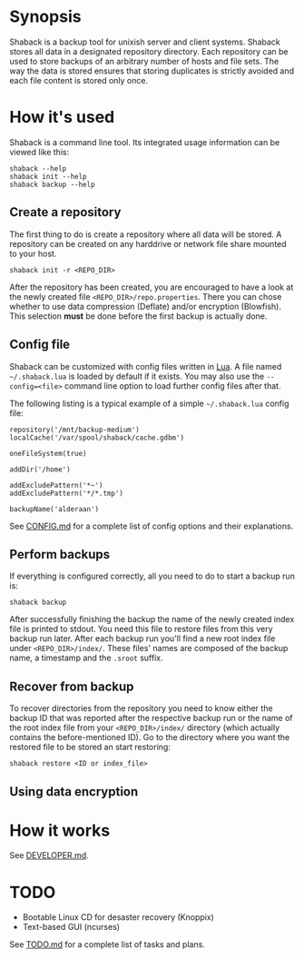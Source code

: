 Synopsis
===========================

Shaback is a backup tool for unixish server and client systems. Shaback stores all data in a designated repository directory. Each repository can be used to store backups of an arbitrary number of hosts and file sets. The way the data is stored ensures that storing duplicates is strictly avoided and each file content is stored only once.

How it's used
===========================

Shaback is a command line tool. Its integrated usage information can be viewed like this:

    shaback --help
    shaback init --help
    shaback backup --help

Create a repository
---------------------------

The first thing to do is create a repository where all data will be stored. A repository can be created on any harddrive or network file share mounted to your host.

    shaback init -r <REPO_DIR>

After the repository has been created, you are encouraged to have a look at the newly created file `<REPO_DIR>/repo.properties`. There you can chose whether to use data compression (Deflate) and/or encryption (Blowfish). This selection **must** be done before the first backup is actually done.

Config file
---------------------------

Shaback can be customized with config files written in [Lua](http://www.lua.org). A file named `~/.shaback.lua` is loaded by default if it exists. You may also use the `--config=<file>` command line option to load further config files after that.

The following listing is a typical example of a simple `~/.shaback.lua` config file:

    repository('/mnt/backup-medium')
    localCache('/var/spool/shaback/cache.gdbm')

    oneFileSystem(true)

    addDir('/home')

    addExcludePattern('*~')
    addExcludePattern('*/*.tmp')

    backupName('alderaan')

See [CONFIG.md](https://github.com/workflo/shaback/blob/master/CONFIG.md) for a complete list of config options and their explanations.

Perform backups
---------------------------

If everything is configured correctly, all you need to do to start a backup run is:

    shaback backup

After successfully finishing the backup the name of the newly created index file is printed to stdout. You need this file to restore files from this very backup run later.
After each backup run you'll find a new root index file under `<REPO_DIR>/index/`. These files' names are composed of the backup name, a timestamp and the `.sroot` suffix.

Recover from backup
---------------------------

To recover directories from the repository you need to know either the backup ID that was reported after the respective backup run or the name of the root index file from your `<REPO_DIR>/index/` directory (which actually contains the before-mentioned ID).
Go to the directory where you want the restored file to be stored an start restoring:

    shaback restore <ID or index_file>

Using data encryption
---------------------------


How it works
===========================

See [DEVELOPER.md](https://github.com/workflo/shaback/blob/master/DEVELOPER.md).

TODO
===========================

- Bootable Linux CD for desaster recovery (Knoppix)
- Text-based GUI (ncurses)

See [TODO.md](https://github.com/workflo/shaback/blob/master/TODO.md) for a complete list of tasks and plans.
